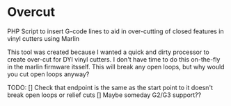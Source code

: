# Overcut
PHP Script to insert G-code lines to aid in over-cutting of closed features in vinyl cutters using Marlin

This tool was created because I wanted a quick and dirty processor to create over-cut for DYI vinyl cutters. I don't have time to do this on-the-fly in the marlin firmware itsself. This will break any open loops, but why would you cut open loops anyway? 

TODO:
[] Check that endpoint is the same as the start point to it doesn't break open loops or relief cuts
[] Maybe someday G2/G3 support??
